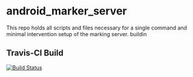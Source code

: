 # android_marker_server
This repo holds all scripts and files necessary for a single command and minimal intervention setup of the marking server.
buildin
## Travis-CI Build
[![Build Status](https://travis-ci.com/thabotr/android_marker_server.svg?branch=master)](https://travis-ci.com/thabotr/android_marker_server)
